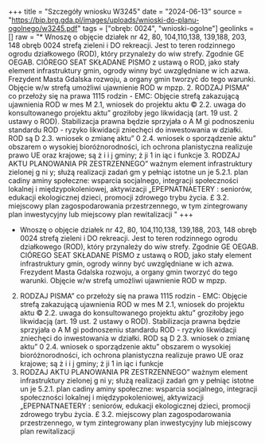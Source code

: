+++
title = "Szczegóły wniosku W3245"
date = "2024-06-13"
source = "https://bip.brg.gda.pl/images/uploads/wnioski-do-planu-ogolnego/w3245.pdf"
tags = ["obręb: 0024", "wnioski-ogolne"]
geolinks = []
raw = "* Wnoszę o objęcie działek nr 42, 80, 104,110,138, 139,188, 203, 148 obręb 0024 strefą zieleni i DO rekreacji. Jest to teren rodzinnego ogrodu działkowego (ROD), który przynależy do wiw strefy. Zgodnie GE OEGAB. CIÓREGO SEAT SKŁADANE PISMO z ustawą o ROD, jako stały element infrastruktury gmin, ogrody winny być uwzględniane w ich azwa. Frezydent Masta Gdalska rozwoju, a organy gmin tworzyć do tego warunki. Objęcie w/w strefą umożliwi ujawnienie ROD w mpzp. 2. RODZAJ PISMA” co przełoży się na prawa 1115 rodzin - EMC: Objęcie strefą zakazującą ujawnienia ROD w mes M 2.1, wniosek do projektu aktu © 2.2. uwaga do konsultowanego projektu aktu” groziłoby jego likwidacją (art. 19 ust. 2 ustawy o ROD). Stabilizacja prawna będzie sprzyjała o A M gi podnoszeniu standardu ROD - ryzyko likwidacji zniechęci do inwestowania w działki. ROD są D 2.3. wniosek o zmianę aktu” 0 2.4. wniosek o sporządzenie aktu” obszarem o wysokiej bioróżnorodności, ich ochrona planistyczna realizuje prawo UE oraz krajowe; są ż  i i j gminy; ż ji 1 in iąc i funkcje 3. RODZAJ AKTU PLANOWANIA PR ZESTRZENNEGO” ważnym element infrastruktury zielonej g ni y; służą realizacji zadań gm y pełniąc istotne un je 5.2.1. plan cadiny aminy społeczne: wsparcia socjalnego, integracji społeczności lokalnej i międzypokoleniowej, aktywizacji „EPEPNATNAETERY : seniorów, edukacji ekologicznej dzieci, promocji zdrowego trybu życia. £ 3.2. miejscowy plan zagospodarowania przestrzennego, w tym zintegrowany plan inwestycyjny lub miejscowy plan rewitalizacji "
+++

* Wnoszę o objęcie działek nr 42, 80, 104,110,138, 139,188, 203, 148 obręb 0024 strefą zieleni i
DO rekreacji. Jest to teren rodzinnego ogrodu działkowego (ROD), który przynależy do wiw strefy. Zgodnie
GE OEGAB. CIÓREGO SEAT SKŁADANE PISMO z ustawą o ROD, jako stały element infrastruktury gmin, ogrody winny być uwzględniane w ich
azwa. Frezydent Masta Gdalska rozwoju, a organy gmin tworzyć do tego warunki. Objęcie w/w strefą umożliwi ujawnienie ROD w mpzp.
2. RODZAJ PISMA” co przełoży się na prawa 1115 rodzin - EMC: Objęcie strefą zakazującą ujawnienia ROD w mes
M 2.1, wniosek do projektu aktu © 2.2. uwaga do konsultowanego projektu aktu” groziłoby jego likwidacją (art. 19 ust. 2 ustawy o ROD). Stabilizacja prawna będzie sprzyjała
o A M gi podnoszeniu standardu ROD - ryzyko likwidacji zniechęci do inwestowania w działki. ROD są
D 2.3. wniosek o zmianę aktu” 0 2.4. wniosek o sporządzenie aktu” obszarem o wysokiej bioróżnorodności, ich ochrona planistyczna realizuje prawo UE oraz krajowe; są
ż  i i j gminy; ż ji 1 in iąc i funkcje
3. RODZAJ AKTU PLANOWANIA PR ZESTRZENNEGO” ważnym element infrastruktury zielonej g ni y; służą realizacji zadań gm y pełniąc istotne un je
5.2.1. plan cadiny aminy społeczne: wsparcia socjalnego, integracji społeczności lokalnej i międzypokoleniowej, aktywizacji
„EPEPNATNAETERY : seniorów, edukacji ekologicznej dzieci, promocji zdrowego trybu życia.
£ 3.2. miejscowy plan zagospodarowania przestrzennego, w tym zintegrowany plan inwestycyjny lub
miejscowy plan rewitalizacji 


